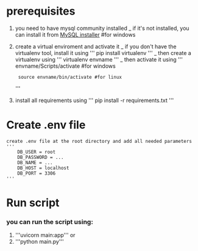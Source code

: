 # prerequisites
1. you need to have mysql community installed 
    _ if it's not installed, you can install it from [MySQL installer](https://dev.mysql.com/downloads/installer/) #for windows

2. create a virtual enviroment and activate it
    _ if you don't have the virtualenv tool, install it using
    '''
        pip install virtualenv
    '''
    _ then create a virtualenv using
    '''
        virtualenv envname
    '''
    _ then activate it using
    '''
        envname/Scripts/activate  #for windows
        
        source envname/bin/activate #for linux
    '''

3. install all requirements using
    '''
        pip install -r requirements.txt
    '''

# Create .env file
    create .env file at the root directory and add all needed parameters
    '''
        DB_USER = root
        DB_PASSWORD = ...
        DB_NAME = ...
        DB_HOST = localhost
        DB_PORT = 3306
    '''

# Run script
### you can run the script using:
1. '''uvicorn main:app'''
or
2. '''python main.py'''